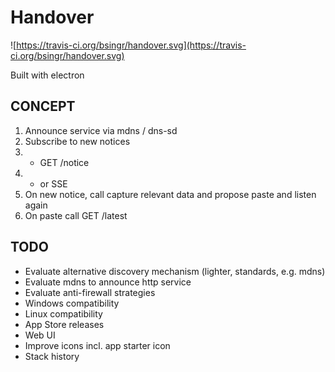 # Handover

![https://travis-ci.org/bsingr/handover.svg](https://travis-ci.org/bsingr/handover.svg)

Built with electron

## CONCEPT

1. Announce service via mdns / dns-sd
2. Subscribe to new notices
2. * GET /notice
3. * or SSE
4. On new notice, call capture relevant data and propose paste and listen again
5. On paste call GET /latest

## TODO

- Evaluate alternative discovery mechanism (lighter, standards, e.g. mdns)
- Evaluate mdns to announce http service
- Evaluate anti-firewall strategies
- Windows compatibility
- Linux compatibility
- App Store releases
- Web UI
- Improve icons incl. app starter icon
- Stack history
